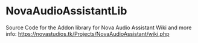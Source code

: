 # NovaAudioAssistantLib
Source Code for the Addon library for Nova Audio Assistant
Wiki and more info: https://novastudios.tk/Projects/NovaAudioAssistant/wiki.php

